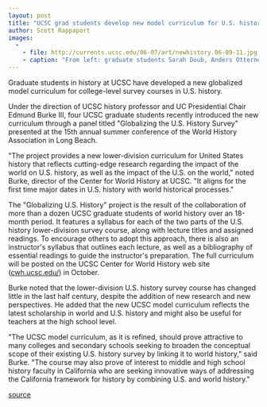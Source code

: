 ```yaml
---
layout: post
title: "UCSC grad students develop new model curriculum for U.S. history"
author: Scott Rappaport
images:
  -
    - file: http://currents.ucsc.edu/06-07/art/newhistory.06-09-11.jpg
    - caption: "From left: graduate students Sarah Doub, Anders Otterness, Urmi Engineer, Eliza Martin, and Professor Edmund Burke III Photo: Courtesy of Terry Burke"
---
```


Graduate students in history at UCSC have developed a new globalized model curriculum for college-level survey courses in U.S. history.

Under the direction of UCSC history professor and UC Presidential Chair Edmund Burke III, four UCSC graduate students recently introduced the new curriculum through a panel titled "Globalizing the U.S. History Survey" presented at the 15th annual summer conference of the World History Association in Long Beach.

"The project provides a new lower-division curriculum for United States history that reflects cutting-edge research regarding the impact of the world on U.S. history, as well as the impact of the U.S. on the world," noted Burke, director of the Center for World History at UCSC. "It aligns for the first time major dates in U.S. history with world historical processes."

The "Globalizing U.S. History" project is the result of the collaboration of more than a dozen UCSC graduate students of world history over an 18-month period. It features a syllabus for each of the two parts of the U.S. history lower-division survey course, along with lecture titles and assigned readings. To encourage others to adopt this approach, there is also an instructor's syllabus that outlines each lecture, as well as a bibliography of essential readings to guide the instructor's preparation. The full curriculum will be posted on the UCSC Center for World History web site ([cwh.ucsc.edu/][1]) in October.

Burke noted that the lower-division U.S. history survey course has changed little in the last half century, despite the addition of new research and new perspectives. He added that the new UCSC model curriculum reflects the latest scholarship in world and U.S. history and might also be useful for teachers at the high school level.

"The UCSC model curriculum, as it is refined, should prove attractive to many colleges and secondary schools seeking to broaden the conceptual scope of their existing U.S. history survey by linking it to world history," said Burke. "The course may also prove of interest to middle and high school history faculty in California who are seeking innovative ways of addressing the California framework for history by combining U.S. and world history."

[1]: http://cwh.ucsc.edu/

[source](http://www1.ucsc.edu/currents/06-07/09-11/curriculum.asp "Permalink to curriculum")
